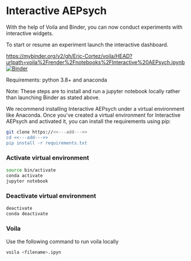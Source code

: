 # Interactive AEPsych

With the help of Voila and Binder, you can now
conduct experiments with interactive widgets.

To start or resume an experiment launch the interactive dashboard.

https://mybinder.org/v2/gh/Eric-Cortez/voila/HEAD?urlpath=voila%2Frender%2Fnotebooks%2FInteractive%20AEPsych.ipynb
[![Binder](https://mybinder.org/badge_logo.svg)](https://mybinder.org/v2/gh/Eric-Cortez/voila/HEAD?urlpath=voila%2Frender%2Fnotebooks%2FInteractive%20AEPsych.ipynb)

Requirements: python 3.8+ and anaconda

Note: These steps are to install and run a jupyter notebook locally
rather than launching Binder as stated above.

We recommend installing Interactive AEPsych under a virtual
environment like Anaconda. Once you've created a virtual environment
for Interactive AEPsych and activated it, you can install the requirements
using pip:

```bash
git clone https://<<---add--->>
cd <<---add--->>
pip install -r requirements.txt
```


### Activate virtual environment

```bash
source bin/activate
conda activate
jupyter notebook
```
### Deactivate virtual environment
```bash
deactivate
conda deactivate
```

### Voila

Use the following command to run voila locally

```bash
voila <filename>.ipyn
```
